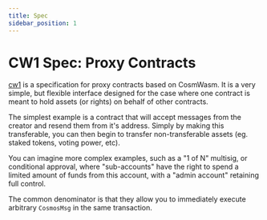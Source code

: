 ```yaml
---
title: Spec
sidebar_position: 1
---
```


# CW1 Spec: Proxy Contracts

[cw1](https://github.com/CosmWasm/cosmwasm-plus/tree/master/packages/cw1) is a specification for proxy contracts based
on CosmWasm. It is a very simple, but flexible interface designed for the case where one contract is meant to hold
assets (or rights) on behalf of other contracts.

The simplest example is a contract that will accept messages from the creator and resend them from it's address. Simply
by making this transferable, you can then begin to transfer non-transferable assets
(eg. staked tokens, voting power, etc).

You can imagine more complex examples, such as a "1 of N" multisig, or conditional approval, where "sub-accounts" have
the right to spend a limited amount of funds from this account, with a "admin account"
retaining full control.

The common denominator is that they allow you to immediately execute arbitrary `CosmosMsg` in the same transaction.
